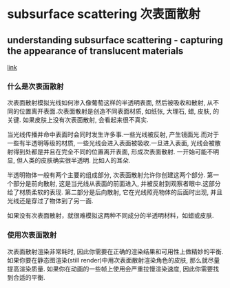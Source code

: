 # subsurface scattering 次表面散射

## understanding subsurface scattering - capturing the appearance of translucent materials

[link](https://www.pluralsight.com/blog/film-games/understanding-subsurface-scattering-capturing-appearance-translucent-materials)

### 什么是次表面散射

次表面散射模拟光线如何渗入像葡萄这样的半透明表面, 然后被吸收和散射, 从不同的位置离开表面.次表面散射是创造不同表面材质, 如纸张, 大理石, 蜡, 皮肤, 的关键. 如果皮肤上没有次表面散射, 会看起来很不真实.

当光线传播并命中表面时会同时发生许多事.一些光线被反射, 产生镜面光.而对于一些有半透明等级的材质, 一些光线会进入表面被吸收.一旦进入表面, 光线会被散射得到处都是并且在完全不同的位置离开表面, 形成次表面散射. 一开始可能不明显, 但人类的皮肤确实很半透明. 比如人的耳朵.

半透明物体一般有两个主要的组成部分, 次表面散射允许你创建这两个部分. 第一个部分是前向散射, 这是当光线从表面的前面进入, 并被反射到观察者眼中.这部分给了材质柔软的表现. 第二部分是后向散射, 它在光线照亮物体的后面时出现, 并且光线还是穿过了物体到了另一面. 

如果没有次表面散射，就很难模拟这两种不同成分的半透明材料，如蜡或皮肤.

### 使用次表面散射

次表面散射渲染非常耗时, 因此你需要在正确的渲染结果和可用性上做精妙的平衡. 如果你要在静态图渲染(still render)中用次表面散射渲染角色的皮肤, 那么就尽量提高渲染质量. 如果你在动画的一些帧上使用会严重拉慢渲染速度, 因此你需要找到合适的平衡. 